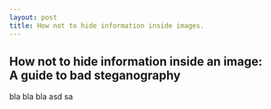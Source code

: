 ```yaml
---
layout: post
title: How not to hide information inside images.
---
```

## How not to hide information inside an image:<br/> A guide to bad steganography

bla bla bla
asd
sa
